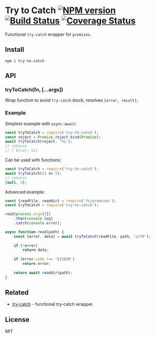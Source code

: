 # Try to Catch [![NPM version][NPMIMGURL]][NPMURL] [![Build Status][BuildStatusIMGURL]][BuildStatusURL] [![Coverage Status][CoverageIMGURL]][CoverageURL]

[NPMIMGURL]: https://img.shields.io/npm/v/try-to-catch.svg?style=flat&longCache=true
[NPMURL]: https://npmjs.org/package/try-to-catch "npm"
[CoverageURL]: https://coveralls.io/github/coderaiser/try-to-catch?branch=master
[CoverageIMGURL]: https://coveralls.io/repos/coderaiser/try-to-catch/badge.svg?branch=master&service=github
[BuildStatusURL]: https://github.com/coderaiser/try-to-catch/actions?query=workflow%3A%22Node+CI%22 "Build Status"
[BuildStatusIMGURL]: https://github.com/coderaiser/try-to-catch/workflows/Node%20CI/badge.svg

Functional `try-catch` wrapper for `promises`.

## Install

```
npm i try-to-catch
```

## API

### tryToCatch(fn, [...args])

Wrap function to avoid `try-catch` block, resolves `[error, result]`;

### Example

Simplest example with `async-await`:

```js
const tryToCatch = require('try-to-catch');
const reject = Promise.reject.bind(Promise);
await tryToCatch(reject, 'hi');
// returns
// [ Error: hi]
```

Can be used with functions:

```js
const tryToCatch = require('try-to-catch');
await tryToCatch(() => 5);
// returns
[null, 5];
```

Advanced example:

```js
const {readFile, readdir} = require('fs/promises');
const tryToCatch = require('try-to-catch');

read(process.argv[2])
    .then(console.log)
    .catch(console.error);

async function read(path) {
    const [error, data] = await tryToCatch(readFile, path, 'utf8');
    
    if (!error)
        return data;
    
    if (error.code !== 'EISDIR')
        return error;
    
    return await readdir(path);
}
```

## Related

- [try-catch](https://github.com/coderaiser/try-catch "try-catch") - functional try-catch wrapper.

## License

MIT
